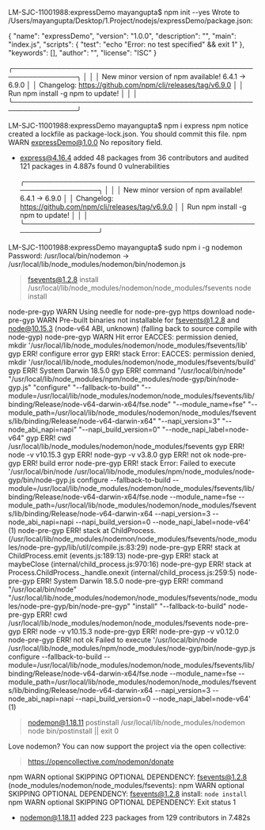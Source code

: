 LM-SJC-11001988:expressDemo mayangupta$ npm init --yes
Wrote to /Users/mayangupta/Desktop/1.Project/nodejs/expressDemo/package.json:

{
  "name": "expressDemo",
  "version": "1.0.0",
  "description": "",
  "main": "index.js",
  "scripts": {
    "test": "echo \"Error: no test specified\" && exit 1"
  },
  "keywords": [],
  "author": "",
  "license": "ISC"
}




   ╭───────────────────────────────────────────────────────────────╮
   │                                                               │
   │       New minor version of npm available! 6.4.1 → 6.9.0       │
   │   Changelog: https://github.com/npm/cli/releases/tag/v6.9.0   │
   │               Run npm install -g npm to update!               │
   │                                                               │
   ╰───────────────────────────────────────────────────────────────╯

LM-SJC-11001988:expressDemo mayangupta$ npm i express
npm notice created a lockfile as package-lock.json. You should commit this file.
npm WARN expressDemo@1.0.0 No repository field.

+ express@4.16.4
added 48 packages from 36 contributors and audited 121 packages in 4.887s
found 0 vulnerabilities



   ╭───────────────────────────────────────────────────────────────╮
   │                                                               │
   │       New minor version of npm available! 6.4.1 → 6.9.0       │
   │   Changelog: https://github.com/npm/cli/releases/tag/v6.9.0   │
   │               Run npm install -g npm to update!               │
   │                                                               │
   ╰───────────────────────────────────────────────────────────────╯

LM-SJC-11001988:expressDemo mayangupta$ sudo npm i -g nodemon
Password:
/usr/local/bin/nodemon -> /usr/local/lib/node_modules/nodemon/bin/nodemon.js

> fsevents@1.2.8 install /usr/local/lib/node_modules/nodemon/node_modules/fsevents
> node install

node-pre-gyp WARN Using needle for node-pre-gyp https download 
node-pre-gyp WARN Pre-built binaries not installable for fsevents@1.2.8 and node@10.15.3 (node-v64 ABI, unknown) (falling back to source compile with node-gyp) 
node-pre-gyp WARN Hit error EACCES: permission denied, mkdir '/usr/local/lib/node_modules/nodemon/node_modules/fsevents/lib' 
gyp ERR! configure error 
gyp ERR! stack Error: EACCES: permission denied, mkdir '/usr/local/lib/node_modules/nodemon/node_modules/fsevents/build'
gyp ERR! System Darwin 18.5.0
gyp ERR! command "/usr/local/bin/node" "/usr/local/lib/node_modules/npm/node_modules/node-gyp/bin/node-gyp.js" "configure" "--fallback-to-build" "--module=/usr/local/lib/node_modules/nodemon/node_modules/fsevents/lib/binding/Release/node-v64-darwin-x64/fse.node" "--module_name=fse" "--module_path=/usr/local/lib/node_modules/nodemon/node_modules/fsevents/lib/binding/Release/node-v64-darwin-x64" "--napi_version=3" "--node_abi_napi=napi" "--napi_build_version=0" "--node_napi_label=node-v64"
gyp ERR! cwd /usr/local/lib/node_modules/nodemon/node_modules/fsevents
gyp ERR! node -v v10.15.3
gyp ERR! node-gyp -v v3.8.0
gyp ERR! not ok 
node-pre-gyp ERR! build error 
node-pre-gyp ERR! stack Error: Failed to execute '/usr/local/bin/node /usr/local/lib/node_modules/npm/node_modules/node-gyp/bin/node-gyp.js configure --fallback-to-build --module=/usr/local/lib/node_modules/nodemon/node_modules/fsevents/lib/binding/Release/node-v64-darwin-x64/fse.node --module_name=fse --module_path=/usr/local/lib/node_modules/nodemon/node_modules/fsevents/lib/binding/Release/node-v64-darwin-x64 --napi_version=3 --node_abi_napi=napi --napi_build_version=0 --node_napi_label=node-v64' (1)
node-pre-gyp ERR! stack     at ChildProcess.<anonymous> (/usr/local/lib/node_modules/nodemon/node_modules/fsevents/node_modules/node-pre-gyp/lib/util/compile.js:83:29)
node-pre-gyp ERR! stack     at ChildProcess.emit (events.js:189:13)
node-pre-gyp ERR! stack     at maybeClose (internal/child_process.js:970:16)
node-pre-gyp ERR! stack     at Process.ChildProcess._handle.onexit (internal/child_process.js:259:5)
node-pre-gyp ERR! System Darwin 18.5.0
node-pre-gyp ERR! command "/usr/local/bin/node" "/usr/local/lib/node_modules/nodemon/node_modules/fsevents/node_modules/node-pre-gyp/bin/node-pre-gyp" "install" "--fallback-to-build"
node-pre-gyp ERR! cwd /usr/local/lib/node_modules/nodemon/node_modules/fsevents
node-pre-gyp ERR! node -v v10.15.3
node-pre-gyp ERR! node-pre-gyp -v v0.12.0
node-pre-gyp ERR! not ok 
Failed to execute '/usr/local/bin/node /usr/local/lib/node_modules/npm/node_modules/node-gyp/bin/node-gyp.js configure --fallback-to-build --module=/usr/local/lib/node_modules/nodemon/node_modules/fsevents/lib/binding/Release/node-v64-darwin-x64/fse.node --module_name=fse --module_path=/usr/local/lib/node_modules/nodemon/node_modules/fsevents/lib/binding/Release/node-v64-darwin-x64 --napi_version=3 --node_abi_napi=napi --napi_build_version=0 --node_napi_label=node-v64' (1)

> nodemon@1.18.11 postinstall /usr/local/lib/node_modules/nodemon
> node bin/postinstall || exit 0

Love nodemon? You can now support the project via the open collective:
 > https://opencollective.com/nodemon/donate

npm WARN optional SKIPPING OPTIONAL DEPENDENCY: fsevents@1.2.8 (node_modules/nodemon/node_modules/fsevents):
npm WARN optional SKIPPING OPTIONAL DEPENDENCY: fsevents@1.2.8 install: `node install`
npm WARN optional SKIPPING OPTIONAL DEPENDENCY: Exit status 1

+ nodemon@1.18.11
added 223 packages from 129 contributors in 7.482s
